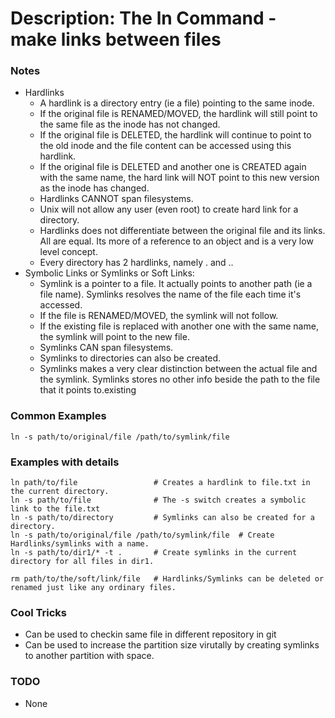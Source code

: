 # Description: The ln Command - make links between files

### Notes
* Hardlinks
    - A hardlink is a directory entry (ie a file) pointing to the same inode.
    - If the original file is RENAMED/MOVED, the hardlink will still point to the same file as the inode has
      not changed.
    - If the original file is DELETED, the hardlink will continue to point to the old inode and the file
      content can be accessed using this hardlink.
    - If the original file is DELETED and another one is CREATED again with the same name, the hard link will
      NOT point to this new version as the inode has changed.
    - Hardlinks CANNOT span filesystems.
    - Unix will not allow any user (even root) to create hard link for a directory.
    - Hardlinks does not differentiate between the original file and its links. All are equal. Its more of a
      reference to an object and is a very low level concept.
    - Every directory has 2 hardlinks, namely . and ..
* Symbolic Links or Symlinks or Soft Links:
    - Symlink is a pointer to a file. It actually points to another path (ie a file name). Symlinks resolves
      the name of the file each time it's accessed.
    - If the file is RENAMED/MOVED, the symlink will not follow.
    - If the existing file is replaced with another one with the same name, the symlink will point to the new
      file.
    - Symlinks CAN span filesystems.
    - Symlinks to directories can also be created.
    - Symlinks makes a very clear distinction between the actual file and the symlink. Symlinks stores no
      other info beside the path to the file that it points to.existing

### Common Examples
```shell
ln -s path/to/original/file /path/to/symlink/file
```

### Examples with details
```shell
ln path/to/file                 # Creates a hardlink to file.txt in the current directory.
ln -s path/to/file              # The -s switch creates a symbolic link to the file.txt
ln -s path/to/directory         # Symlinks can also be created for a directory.
ln -s path/to/original/file /path/to/symlink/file  # Create Hardlinks/symlinks with a name.
ln -s path/to/dir1/* -t .       # Create symlinks in the current directory for all files in dir1.

rm path/to/the/soft/link/file   # Hardlinks/Symlinks can be deleted or renamed just like any ordinary files.
```

### Cool Tricks
* Can be used to checkin same file in different repository in git
* Can be used to increase the partition size virutally by creating symlinks to another partition with space.

### TODO
* None
